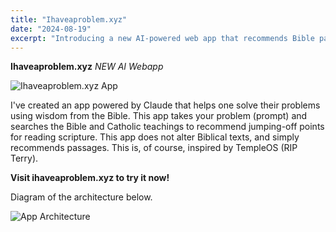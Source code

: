 ```yaml
---
title: "Ihaveaproblem.xyz"
date: "2024-08-19"
excerpt: "Introducing a new AI-powered web app that recommends Bible passages to help solve personal problems."
---
```


**Ihaveaproblem.xyz**
*NEW AI Webapp*

![Ihaveaproblem.xyz App](/images/ihaveaproblem-app.png "Screenshot of the Ihaveaproblem.xyz web application")

I've created an app powered by Claude that helps one solve their problems using wisdom from the Bible. This app takes your problem (prompt) and searches the Bible and Catholic teachings to recommend jumping-off points for reading scripture. This app does not alter Biblical texts, and simply recommends passages. This is, of course, inspired by TempleOS (RIP Terry).

**Visit ihaveaproblem.xyz to try it now!**

Diagram of the architecture below.

![App Architecture](/images/diagram.png "Diagram showing the architecture of Ihaveaproblem.xyz")